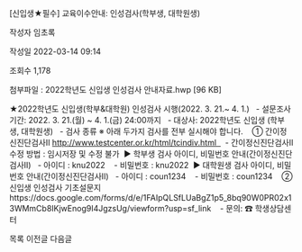 [신입생★필수] 교육이수안내: 인성검사(학부생, 대학원생)



작성자
임초록


작성일
2022-03-14 09:14


조회수
1,178


첨부파일 : 2022학년도 신입생 인성검사 안내자료.hwp [96 KB]


﻿﻿﻿﻿﻿★2022학년도 신입생(학부&대학원) 인성검사 시행(2022. 3. 21.~ 4. 1.)   - 설문조사 기간: 2022. 3. 21.(월) ~ 4. 1.(금) 24:00까지   - 대상사: 2022학년도 신입생 (학부생, 대학원생)   - 검사 종류 ※ 아래 두가지 검사를 전부 실시해야 합니다.    ① 간이정신진단검사Ⅱ http://www.testcenter.or.kr/html/tcindiv.html    - 간이정신진단검사Ⅱ 수정 방법 : 임시저장 및 수정 불가  ▶ 학부생 검사 아이디, 비밀번호 안내(간이정신진단검사Ⅱ)   - 아이디 : knu2022    - 비밀번호 : knu2022  ▶ 대학원생 검사 아이디, 비밀번호 안내(간이정신진단검사Ⅱ)   - 아이디 : coun1234    - 비밀번호 : coun1234    ② 신입생 인성검사 기초설문지https://docs.google.com/forms/d/e/1FAIpQLSfLUaBgZ1p5\_8bq90W0PR02x13WMmCb8IKjwEnog9I4JgzsUg/viewform?usp=sf\_link    - 문의: ☎ 학생상담센터 





목록
이전글
다음글




